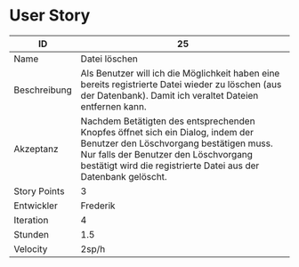 # User Story

| ID         |25|
|-|-|
|Name        |Datei löschen|
|Beschreibung|Als Benutzer will ich die Möglichkeit haben eine bereits registrierte Datei wieder zu löschen (aus der Datenbank). Damit ich veraltet Dateien entfernen kann.|
|Akzeptanz   |Nachdem Betätigten des entsprechenden Knopfes öffnet sich ein Dialog, indem der Benutzer den Löschvorgang bestätigen muss. Nur falls der Benutzer den Löschvorgang bestätigt wird die registrierte Datei aus der Datenbank gelöscht.|
|Story Points|3|
|Entwickler  |Frederik|
|Iteration   |4|
|Stunden     |1.5|
|Velocity    |2sp/h|
